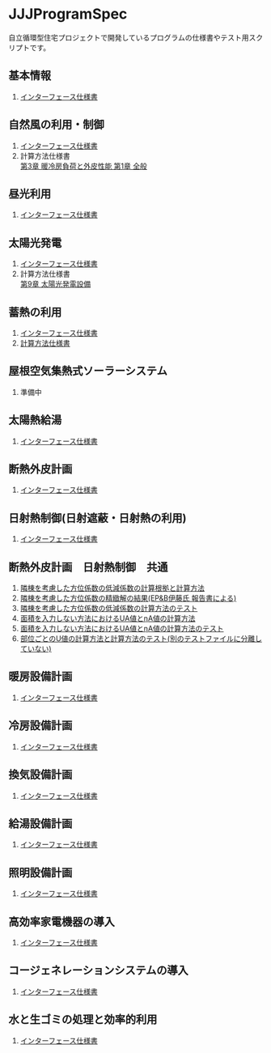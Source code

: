 # JJJProgramSpec
自立循環型住宅プロジェクトで開発しているプログラムの仕様書やテスト用スクリプトです。

## 基本情報
1. [インターフェース仕様書](spec_general.adoc)

## 自然風の利用・制御
1. [インターフェース仕様書](spec_natural_ventilation.adoc)
1. 計算方法仕様書  
[第3章 暖冷房負荷と外皮性能 第1章 全般](CalculationSpec/03HeatingAndCoolingLoadandEnvelopePerformance_01General.adoc)

## 昼光利用
1. [インターフェース仕様書](spec_daiylight.adoc)

## 太陽光発電
1. [インターフェース仕様書](spec_PV.adoc)
1. 計算方法仕様書  
[第9章 太陽光発電設備](CalculationSpec/09PV.adoc)

## 蓄熱の利用
1. [インターフェース仕様書](spec_thermal_storage.adoc)
1. [計算方法仕様書](calc_thermal_storage.md)


## 屋根空気集熱式ソーラーシステム
1. 準備中

## 太陽熱給湯
1. [インターフェース仕様書](spec_solar_heat_supply.adoc)

## 断熱外皮計画
1. [インターフェース仕様書](spec_thermal_insulation.adoc)


## 日射熱制御(日射遮蔽・日射熱の利用)
1. [インターフェース仕様書](spec_solar_shade_and_gain.adoc)

## 断熱外皮計画　日射熱制御　共通
1. [隣棟を考慮した方位係数の低減係数の計算根拠と計算方法](DistanceCoefficientDegradation.ipynb)
1. [隣棟を考慮した方位係数の精緻解の結果(EP&B伊藤氏 報告書による)](DistanceCoefficientDegradationData.csv)
1. [隣棟を考慮した方位係数の低減係数の計算方法のテスト](DistanceCoefficientDegradationTest.ipynb)
1. [面積を入力しない方法におけるUA値とηA値の計算方法](JJJDetuchedHouseEnvelopeSimpleEvaluationMethod.ipynb)
1. [面積を入力しない方法におけるUA値とηA値の計算方法のテスト](JJJDetuchedHouseEnvelopeSimpleEvaluationMethodTest.ipynb)
1. [部位ごとのU値の計算方法と計算方法のテスト(別のテストファイルに分離していない)](JJJUValueSimpleEvaluationMethod.ipynb)


## 暖房設備計画
1. [インターフェース仕様書](spec_heating_system.adoc)

## 冷房設備計画
1. [インターフェース仕様書](spec_cooling_system.adoc)

## 換気設備計画
1. [インターフェース仕様書](spec_mechanical_ventilation.adoc)

## 給湯設備計画
1. [インターフェース仕様書](spec_DHW.adoc)

## 照明設備計画
1. [インターフェース仕様書](spec_lighting.adoc)

## 高効率家電機器の導入
1. [インターフェース仕様書](spec_appliances.adoc)

## コージェネレーションシステムの導入
1. [インターフェース仕様書](spec_cogeneration.adoc)

## 水と生ゴミの処理と効率的利用
1. [インターフェース仕様書](spec_water_and_kitchen_waste.adoc)
